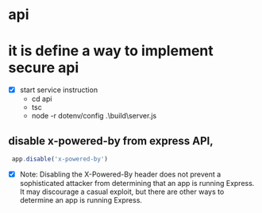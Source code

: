# api
# it is define a way to implement secure api
- [x] start service instruction 
     - cd api
     - tsc
     - node -r dotenv/config .\build\server.js

## disable x-powered-by from express API, 
 ``` javascript
  app.disable('x-powered-by')
  ```
  
- [x] Note: Disabling the X-Powered-By header does not prevent a sophisticated attacker from determining that an app is running Express. It may discourage a casual exploit, but there are other ways to determine an app is running Express.
